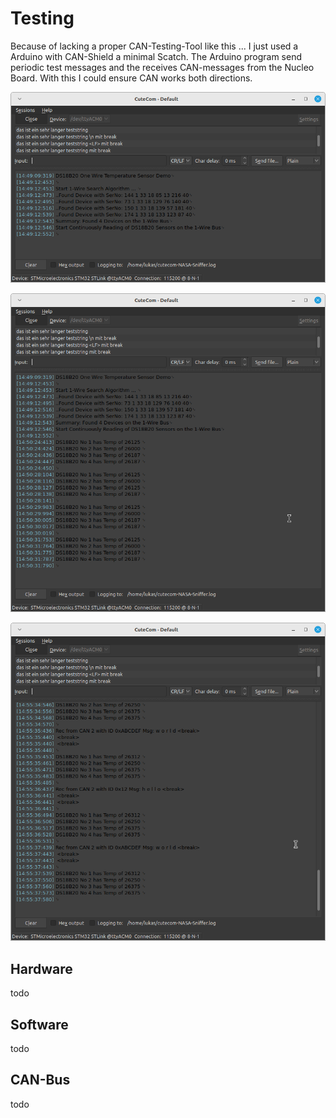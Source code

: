 # Testing
Because of lacking a proper CAN-Testing-Tool like this ... I just used a Arduino with CAN-Shield a minimal Scatch.
The Arduino program send periodic test messages and the receives CAN-messages from the Nucleo Board. With this I could ensure CAN works both directions.


![terminal startup message](../Images/terminal_startup.png)

![terminal search and read DS18B20 sensors](../Images/terminal_read_temperatures.png)

![terminal send and receive CAN messages](../Images/terminal_read_temperatures_rx_can.png)

## Hardware
todo

## Software
todo

## CAN-Bus
todo